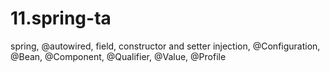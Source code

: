 # 11.spring-ta
spring, @autowired,  field, constructor and setter injection, @Configuration, @Bean, @Component,   @Qualifier, @Value, @Profile  
